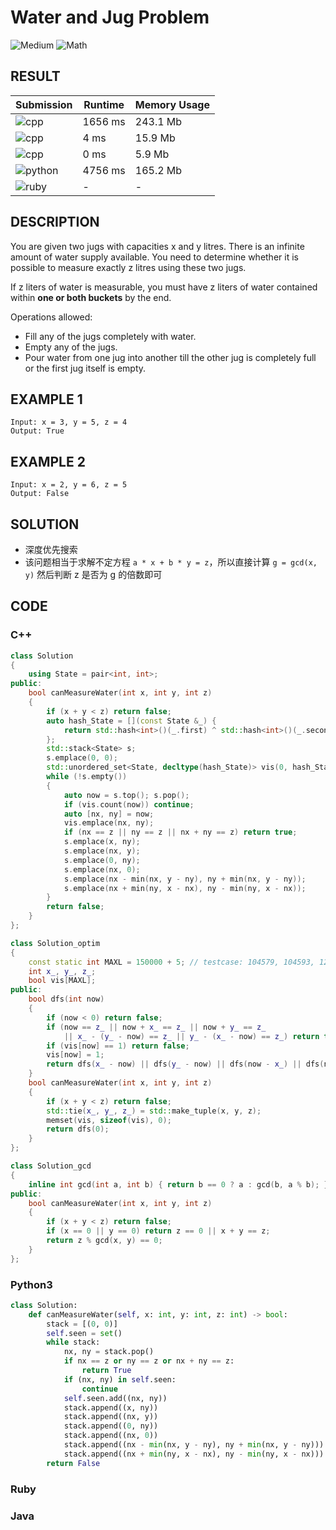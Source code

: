 # Water and Jug Problem

![Medium](https://img.shields.io/badge/-Medium-f0ad4e.svg) ![Math](https://img.shields.io/badge/数学-Math-007ec6.svg)

## RESULT

| Submission                                                                  | Runtime | Memory Usage |
| --------------------------------------------------------------------------- | ------- | ------------ |
| ![cpp](https://img.shields.io/badge/leetcode365--naive--dfs-cpp-f34b7d.svg) | 1656 ms | 243.1 Mb     |
| ![cpp](https://img.shields.io/badge/leetcode365--optim--dfs-cpp-f34b7d.svg) | 4 ms    | 15.9 Mb      |
| ![cpp](https://img.shields.io/badge/leetcode365--gcd-cpp-f34b7d.svg)        | 0 ms    | 5.9 Mb       |
| ![python](https://img.shields.io/badge/leetcode365-py-3572A5.svg)           | 4756 ms | 165.2 Mb     |
| ![ruby](https://img.shields.io/badge/leetcode365-rb-701516.svg)             | -       | -            |

## DESCRIPTION

You are given two jugs with capacities x and y litres. There is an infinite amount of water supply available. You need to determine whether it is possible to measure exactly z litres using these two jugs.

If z liters of water is measurable, you must have z liters of water contained within **one or both buckets** by the end.

Operations allowed:

* Fill any of the jugs completely with water.
* Empty any of the jugs.
* Pour water from one jug into another till the other jug is completely full or the first jug itself is empty.

## EXAMPLE 1

```plain
Input: x = 3, y = 5, z = 4
Output: True
```

## EXAMPLE 2

```plain
Input: x = 2, y = 6, z = 5
Output: False
```

## SOLUTION

* 深度优先搜索
* 该问题相当于求解不定方程 `a * x + b * y = z`，所以直接计算 `g = gcd(x, y)` 然后判断 z 是否为 g 的倍数即可

## CODE

### C++

```cpp
class Solution
{
    using State = pair<int, int>;
public:
    bool canMeasureWater(int x, int y, int z)
    {
        if (x + y < z) return false;
        auto hash_State = [](const State &_) {
            return std::hash<int>()(_.first) ^ std::hash<int>()(_.second);
        };
        std::stack<State> s;
        s.emplace(0, 0);
        std::unordered_set<State, decltype(hash_State)> vis(0, hash_State);
        while (!s.empty())
        {
            auto now = s.top(); s.pop();
            if (vis.count(now)) continue;
            auto [nx, ny] = now;
            vis.emplace(nx, ny);
            if (nx == z || ny == z || nx + ny == z) return true;
            s.emplace(x, ny);
            s.emplace(nx, y);
            s.emplace(0, ny);
            s.emplace(nx, 0);
            s.emplace(nx - min(nx, y - ny), ny + min(nx, y - ny));
            s.emplace(nx + min(ny, x - nx), ny - min(ny, x - nx));
        }
        return false;
    }
};

class Solution_optim
{
    const static int MAXL = 150000 + 5; // testcase: 104579, 104593, 12444
    int x_, y_, z_;
    bool vis[MAXL];
public:
    bool dfs(int now)
    {
        if (now < 0) return false;
        if (now == z_ || now + x_ == z_ || now + y_ == z_
            || x_ - (y_ - now) == z_ || y_ - (x_ - now) == z_) return true;
        if (vis[now] == 1) return false;
        vis[now] = 1;
        return dfs(x_ - now) || dfs(y_ - now) || dfs(now - x_) || dfs(now - y_);
    }
    bool canMeasureWater(int x, int y, int z)
    {
        if (x + y < z) return false;
        std::tie(x_, y_, z_) = std::make_tuple(x, y, z);
        memset(vis, sizeof(vis), 0);
        return dfs(0);
    }
};

class Solution_gcd
{
    inline int gcd(int a, int b) { return b == 0 ? a : gcd(b, a % b); }
public:
    bool canMeasureWater(int x, int y, int z)
    {
        if (x + y < z) return false;
        if (x == 0 || y == 0) return z == 0 || x + y == z;
        return z % gcd(x, y) == 0;
    }
};
```

### Python3

```python
class Solution:
    def canMeasureWater(self, x: int, y: int, z: int) -> bool:
        stack = [(0, 0)]
        self.seen = set()
        while stack:
            nx, ny = stack.pop()
            if nx == z or ny == z or nx + ny == z:
                return True
            if (nx, ny) in self.seen:
                continue
            self.seen.add((nx, ny))
            stack.append((x, ny))
            stack.append((nx, y))
            stack.append((0, ny))
            stack.append((nx, 0))
            stack.append((nx - min(nx, y - ny), ny + min(nx, y - ny)))
            stack.append((nx + min(ny, x - nx), ny - min(ny, x - nx)))
        return False
```

### Ruby

### Java
